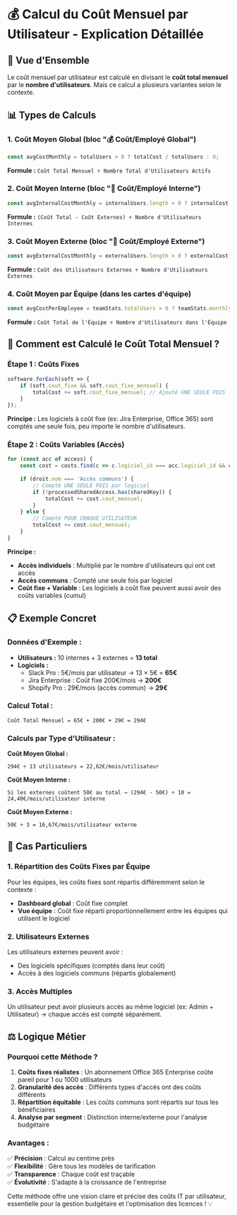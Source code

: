 # 💰 Calcul du Coût Mensuel par Utilisateur - Explication Détaillée

## 🎯 Vue d'Ensemble

Le coût mensuel par utilisateur est calculé en divisant le **coût total mensuel** par le **nombre d'utilisateurs**. Mais ce calcul a plusieurs variantes selon le contexte.

## 📊 Types de Calculs

### **1. Coût Moyen Global** (bloc "💰 Coût/Employé Global")
```javascript
const avgCostMonthly = totalUsers > 0 ? totalCost / totalUsers : 0;
```

**Formule :** `Coût Total Mensuel ÷ Nombre Total d'Utilisateurs Actifs`

### **2. Coût Moyen Interne** (bloc "👤 Coût/Employé Interne")
```javascript
const avgInternalCostMonthly = internalUsers.length > 0 ? internalCost / internalUsers.length : 0;
```

**Formule :** `(Coût Total - Coût Externes) ÷ Nombre d'Utilisateurs Internes`

### **3. Coût Moyen Externe** (bloc "🏢 Coût/Employé Externe")
```javascript
const avgExternalCostMonthly = externalUsers.length > 0 ? externalCost / externalUsers.length : 0;
```

**Formule :** `Coût des Utilisateurs Externes ÷ Nombre d'Utilisateurs Externes`

### **4. Coût Moyen par Équipe** (dans les cartes d'équipe)
```javascript
const avgCostPerEmployee = teamStats.totalUsers > 0 ? teamStats.monthlyCost / teamStats.totalUsers : 0;
```

**Formule :** `Coût Total de l'Équipe ÷ Nombre d'Utilisateurs dans l'Équipe`

## 🔧 Comment est Calculé le Coût Total Mensuel ?

### **Étape 1 : Coûts Fixes**
```javascript
software.forEach(soft => {
    if (soft.cout_fixe && soft.cout_fixe_mensuel) {
        totalCost += soft.cout_fixe_mensuel; // Ajouté UNE SEULE FOIS
    }
});
```

**Principe :** Les logiciels à coût fixe (ex: Jira Enterprise, Office 365) sont comptés une seule fois, peu importe le nombre d'utilisateurs.

### **Étape 2 : Coûts Variables (Accès)**
```javascript
for (const acc of access) {
    const cost = costs.find(c => c.logiciel_id === acc.logiciel_id && c.droit_id === acc.droit_id);
    
    if (droit.nom === 'Accès communs') {
        // Compté UNE SEULE FOIS par logiciel
        if (!processedSharedAccess.has(sharedKey)) {
            totalCost += cost.cout_mensuel;
        }
    } else {
        // Compté POUR CHAQUE UTILISATEUR
        totalCost += cost.cout_mensuel;
    }
}
```

**Principe :** 
- **Accès individuels** : Multiplié par le nombre d'utilisateurs qui ont cet accès
- **Accès communs** : Compté une seule fois par logiciel
- **Coût fixe + Variable** : Les logiciels à coût fixe peuvent aussi avoir des coûts variables (cumul)

## 📋 Exemple Concret

### **Données d'Exemple :**
- **Utilisateurs :** 10 internes + 3 externes = **13 total**
- **Logiciels :**
  - Slack Pro : 5€/mois par utilisateur → 13 × 5€ = **65€**
  - Jira Enterprise : Coût fixe 200€/mois → **200€**
  - Shopify Pro : 29€/mois (accès commun) → **29€**

### **Calcul Total :**
```
Coût Total Mensuel = 65€ + 200€ + 29€ = 294€
```

### **Calculs par Type d'Utilisateur :**

**Coût Moyen Global :**
```
294€ ÷ 13 utilisateurs = 22,62€/mois/utilisateur
```

**Coût Moyen Interne :**
```
Si les externes coûtent 50€ au total → (294€ - 50€) ÷ 10 = 24,40€/mois/utilisateur interne
```

**Coût Moyen Externe :**
```
50€ ÷ 3 = 16,67€/mois/utilisateur externe
```

## 🎯 Cas Particuliers

### **1. Répartition des Coûts Fixes par Équipe**
Pour les équipes, les coûts fixes sont répartis différemment selon le contexte :
- **Dashboard global** : Coût fixe complet
- **Vue équipe** : Coût fixe réparti proportionnellement entre les équipes qui utilisent le logiciel

### **2. Utilisateurs Externes**
Les utilisateurs externes peuvent avoir :
- Des logiciels spécifiques (comptés dans leur coût)
- Accès à des logiciels communs (répartis globalement)

### **3. Accès Multiples**
Un utilisateur peut avoir plusieurs accès au même logiciel (ex: Admin + Utilisateur) → chaque accès est compté séparément.

## ⚖️ Logique Métier

### **Pourquoi cette Méthode ?**
1. **Coûts fixes réalistes** : Un abonnement Office 365 Enterprise coûte pareil pour 1 ou 1000 utilisateurs
2. **Granularité des accès** : Différents types d'accès ont des coûts différents
3. **Répartition équitable** : Les coûts communs sont répartis sur tous les bénéficiaires
4. **Analyse par segment** : Distinction interne/externe pour l'analyse budgétaire

### **Avantages :**
✅ **Précision** : Calcul au centime près  
✅ **Flexibilité** : Gère tous les modèles de tarification  
✅ **Transparence** : Chaque coût est traçable  
✅ **Évolutivité** : S'adapte à la croissance de l'entreprise

Cette méthode offre une vision claire et précise des coûts IT par utilisateur, essentielle pour la gestion budgétaire et l'optimisation des licences ! 💡